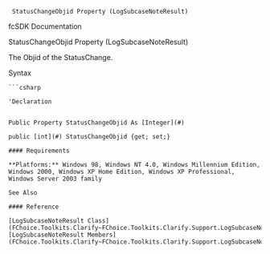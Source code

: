 ﻿     StatusChangeObjid Property (LogSubcaseNoteResult)                                                   

fcSDK Documentation

StatusChangeObjid Property (LogSubcaseNoteResult)

The Objid of the StatusChange.

Syntax

```vbnet
```csharp

'Declaration
 

Public Property StatusChangeObjid As [Integer](#)

public [int](#) StatusChangeObjid {get; set;}

#### Requirements

**Platforms:** Windows 98, Windows NT 4.0, Windows Millennium Edition, Windows 2000, Windows XP Home Edition, Windows XP Professional, Windows Server 2003 family

See Also

#### Reference

[LogSubcaseNoteResult Class](FChoice.Toolkits.Clarify~FChoice.Toolkits.Clarify.Support.LogSubcaseNoteResult.md)  
[LogSubcaseNoteResult Members](FChoice.Toolkits.Clarify~FChoice.Toolkits.Clarify.Support.LogSubcaseNoteResult_members.md)